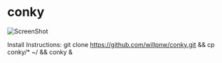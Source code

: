 # conky
![ScreenShot](https://raw.github.com/willpnw/conky/master/conky.png)

Install Instructions:
git clone https://github.com/willpnw/conky.git && cp conky/* ~/ && conky &


